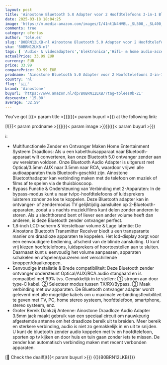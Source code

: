 ```yaml
---
layout: post
title: 'Ainostone Bluetooth 5.0 Adapter voor 2 Hoofdtelefoons 3-in-1 Bluetooth Zender Ontvanger met Volumeregeling Draadloze Audio Transmitter Groot Bereik Optisch AUX RCA Bypass voor TV Stereo Installatie PC'
date: 2025-03-18 18:04:25
image: 'https://m.media-amazon.com/images/I/41nt1N4HVBL._SL500_._SL400_.jpg'
comments: true
category: ofertas
author: 'tole.es'
slug: 'B0BRN12LKB-nl Ainostone Bluetooth 5.0 Adapter voor 2 Hoofdtelefoons...'
sku: 'B0BRN12LKB-nl'
tags: [ 'Audio- & videoadapters','Elektronica','Hifi- & home audio-accessoires','Producten voor audio & home cinema','ainostone','🇳🇱', ]
actualPrice: 33.99 EUR
currency: EUR
price: 33.99
comparePrice: 39.99 EUR
prodname: 'Ainostone Bluetooth 5.0 Adapter voor 2 Hoofdtelefoons 3-in-1 Bluetooth Zender Ontvanger met Volumeregeling Draadloze Audio Transmitter Groot Bereik Optisch AUX RCA Bypass voor TV Stereo Installatie PC'
country: 'nl'
flag: '🇳🇱'
brand: 'Ainostone'
buyurl: 'https://www.amazon.nl/dp/B0BRN12LKB/?tag=tolees0b-21'
descuento: '15.00'
average: '32.59'
---
```


You've got [{{< param title >}}]({{< param buyurl >}}) at the following link:

[![{{< param prodname >}}]({{< param image >}})]({{< param buyurl >}})

ℹ️:

- Multifunctionele Zender en Ontvanger Maken Home Entertainment Systeem Draadloos: Als u een kabelthuisapparaat naar Bluetooth-apparaat wilt converteren, kan onze Bluetooth 5.0 ontvanger zender aan uw vereisten voldoen. Onze Bluetooth Audio Adapter is uitgerust met Optical/3.5mm AUX naar 3.5mm naar RCA, waardoor vrijwel alle audioapparaten thuis Bluetooth-geschikt zijn. Ainostone Bluetoothadapter kan verbinding maken met de telefoon om muziek of films af te spelen via de thuisbioscoop.
- Bypass Functie & Ondersteuning van Verbinding met 2-Apparaten: In de bypass-modus kunt u naar tv/pc-hoofdtelefoons of luidsprekers luisteren zonder ze los te koppelen. Deze Bluetooth adapter kan in ontvanger- of zendermodus TV gelijktijdig aansluiten op 2-Bluetooth-apparaten, zodat u s nachts muziek/films kunt delen zonder anderen te storen. Als u slechthorend bent of liever een ander volume heeft dan anderen, is deze Bluetooth zender ontvanger perfect.
- 1,8-inch LCD-scherm & Verstelbaar volume & Lage latentie: De Ainostone Bluetooth Transmitter Receiver biedt u een transparante manier om draadloze apparaten te koppelen. Het lcd-display zorgt voor een eenvoudigere bediening, afscheid van de blinde aansluiting. U kunt vrij kiezen hoofdtelefoons, luidsprekers of hoortoestellen aan te sluiten. Daarnaast kunt u eenvoudig het volume aanpassen, apparaten schakelen en afspelen/pauzeren met verschillende knoppen/draaiknoppen.
- Eenvoudige installatie & Brede compatibiliteit: Deze Bluetooth zender ontvanger ondersteunt Optical/AUX/RCA audio standaard en is compatibel met 99% tvs. Gemakkelijk in te stellen: ① stroom aan door type-C kabel. ② Selecteer modus tussen TX/RX/Bypass. ③ Maak verbinding met uw apparaten. De Bluetooth ontvanger adapter wordt geleverd met alle mogelijke kabels om u maximale verbindingsflexibiliteit te geven met TV, PC, home stereo systeem, hoofdtelefoon, smartphone, stereo systeem, enz.
- Groter Bereik Dankzij Antenne: Ainostone Draadloze Audio Adapter 3.5mm jack maakt gebruik van een speciaal circuit om nauwkeurig afgestemde antenne om het draadloze bereik uit te breiden. Meer bereik en sterkere verbinding, audio is niet zo gemakkelijk in en uit te snijden. U kunt de bluetooth zender audio koppelen met tv en hoofdtelefoon, sporten op tv kijken en door huis en tuin gaan zonder iets te missen. De zender kan automatisch verbinding maken met recent verbonden apparaten.

[🛒 Check the deal!!]({{< param buyurl >}})
{{<world>}}B0BRN12LKB{{</world>}}
